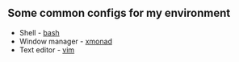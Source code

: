## Some common configs for my environment ##

* Shell - [bash](http://en.wikipedia.org/wiki/Bash_\(Unix_shell)
* Window manager - [xmonad](http://xmonad.org/)
* Text editor - [vim](http://www.vim.org/)
